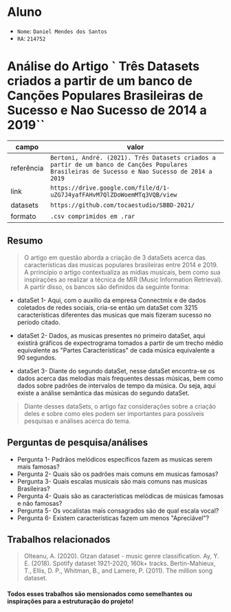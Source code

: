 
# Aluno
* `Nome`: `Daniel Mendes dos Santos`
* `RA`: `214752`
# Análise do Artigo ` Três Datasets criados a partir de um banco de Canções Populares Brasileiras de Sucesso e Nao Sucesso de 2014 a 2019``

| campo | valor |
|------------|----------------------------------------|
| referência | `Bertoni, André. (2021). Três Datasets criados a partir de um banco de Canções Populares Brasileiras de Sucesso e Nao Sucesso de 2014 a 2019` |
| link       | `https://drive.google.com/file/d/1-uZG7J4yafFAHvM7QlZDoWoemMTq3VQB/view` |
| datasets | `https://github.com/tocaestudio/SBBD-2021/` |
| formato | `.csv comprimidos em .rar` |

## Resumo

> O artigo em questão aborda a criação de 3 dataSets acerca das características das musicas populares brasileiras entre 2014 e 2019. A prrincípio o artigo contextualiza as mídias musicais, bem como sua inspirações ao realizar a técnica de MIR (Music Information Retrieval). A partir disso, os bancos são definidos da seguinte forma:

* dataSet 1- Aqui, com o auxílio da empresa Connectmix e de dados coletados de redes sociais, cria-se então um dataSet com 3215 características diferentes das musicas que mais fizeram sucesso no período citado.

* dataSet 2- Dados, as musicas presentes no primeiro dataSet, aqui existirá gráficos de expectrograma tomados a partir de um trecho médio equivalente as "Partes Características" de cada música equivalente a 90 segundos.

* dataSet 3- Diante do segundo dataSet, nesse dataSet encontra-se os dados acerca das melodias mais frequentes dessas músicas, bem como dados sobre padrões de intervalos de tempo da música. Ou seja, aqui existe a análise semântica das músicas do segundo dataSet.

>Diante desses dataSets, o artigo faz considerações sobre a criação deles e sobre como eles podem ser importantes para possíveis pesquisas e análises acerca do tema.

## Perguntas de pesquisa/análises

* Pergunta 1- Padrãos melódicos específicos fazem as musicas serem mais famosas?
* Pergunta 2- Quais são os padrões mais comuns em musicas famosas?
* Pergunta 3- Quais escalas musicais são mais comuns nas musicas Brasileiras?
* Pergunta 4- Quais são as características melódicas de músicas famosas e não famosas?
* Pergunta 5- Os vocalistas mais consagrados são de qual escala vocal?
* Pergunta 6- Existem características fazem um menos "Apreciável"?

## Trabalhos relacionados

> Olteanu, A. (2020). Gtzan dataset - music genre classification.
>Ay, Y. E. (2018). Spotify dataset 1921-2020, 160k+ tracks.
>Bertin-Mahieux, T., Ellis, D. P., Whitman, B., and Lamere, P. (2011). The million song dataset.
#### Todos esses trabalhos são mensionados como semelhantes ou inspirações para a estruturação do projeto!
